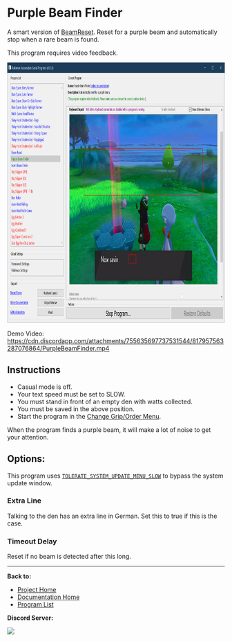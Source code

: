 # Purple Beam Finder

A smart version of [BeamReset](../NativePrograms/BeamReset.md). Reset for a purple beam and automatically stop when a rare beam is found.

This program requires video feedback.

<img src="images/purple-beam-finder.png" height="600">

Demo Video: https://cdn.discordapp.com/attachments/755635697737531544/817957563287076864/PurpleBeamFinder.mp4

## Instructions

- Casual mode is off.
- Your text speed must be set to SLOW.
- You must stand in front of an empty den with watts collected.
- You must be saved in the above position.
- Start the program in the [Change Grip/Order Menu](../Appendix/ChangeGripOrderMenu.md).

When the program finds a purple beam, it will make a lot of noise to get your attention.

## Options:

This program uses [`TOLERATE_SYSTEM_UPDATE_MENU_SLOW`](../Appendix/GlobalSettings.md#tolerate-system-update-menu-slow) to bypass the system update window.

### Extra Line

Talking to the den has an extra line in German. Set this to true if this is the case.

### Timeout Delay

Reset if no beam is detected after this long.


<hr>

**Back to:**
- [Project Home](/README.md)
- [Documentation Home](/Documentation/README.md)
- [Program List](/Documentation/ProgramList.md)

**Discord Server:** 

[<img src="https://canary.discordapp.com/api/guilds/695809740428673034/widget.png?style=banner2">](https://discord.gg/cQ4gWxN)

